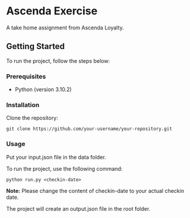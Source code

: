 # Ascenda Exercise
 A take home assignment from Ascenda Loyalty. 

## Getting Started

To run the project, follow the steps below:

### Prerequisites

- Python (version 3.10.2)

### Installation

Clone the repository:

```
git clone https://github.com/your-username/your-repository.git
```

### Usage

Put your input.json file in the data folder.

To run the project, use the following command:


    python run.py <checkin-date>
    

**Note:** Please change the content of checkin-date to your actual checkin date.

The project will create an output.json file in the root folder. 